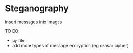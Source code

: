 # Steganography
 insert messages into images

TO DO:
- py file
- add more types of message encryption (eg ceasar cipher)
